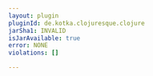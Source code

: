 ```yaml
---
layout: plugin
pluginId: de.kotka.clojuresque.clojure
jarSha1: INVALID
isJarAvailable: true
error: NONE
violations: []

---
```

